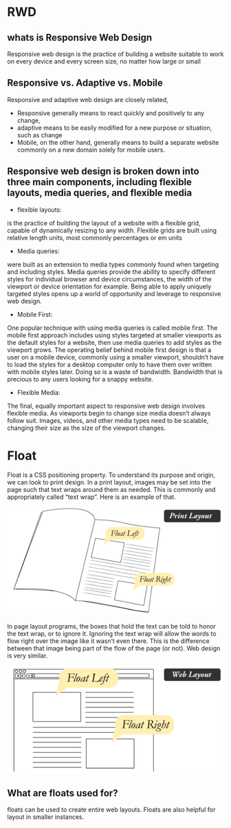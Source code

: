 # RWD 
## whats is Responsive Web Design

Responsive web design is the practice of building a website suitable to work on every device and every screen size, no matter how large or small

## Responsive vs. Adaptive vs. Mobile

Responsive and adaptive web design are closely related,
- Responsive generally means to react quickly and positively to any change,
- adaptive means to be easily modified for a new purpose or situation, such as change
- Mobile, on the other hand, generally means to build a separate website commonly on a new domain solely for mobile users.

## Responsive web design is broken down into three main components, including flexible layouts, media queries, and flexible media

- flexible layouts: 

is the practice of building the layout of a website with a flexible grid, capable of dynamically resizing to any width. Flexible grids are built using relative length units, most commonly percentages or em units

- Media queries:

 were built as an extension to media types commonly found when targeting and including styles. Media queries provide the ability to specify different styles for individual browser and device circumstances, the width of the viewport or device orientation for example. Being able to apply uniquely targeted styles opens up a world of opportunity and leverage to responsive web design.

- Mobile First:

One popular technique with using media queries is called mobile first. The mobile first approach includes using styles targeted at smaller viewports as the default styles for a website, then use media queries to add styles as the viewport grows.
The operating belief behind mobile first design is that a user on a mobile device, commonly using a smaller viewport, shouldn’t have to load the styles for a desktop computer only to have them over written with mobile styles later. Doing so is a waste of bandwidth. Bandwidth that is precious to any users looking for a snappy website.

- Flexible Media:

The final, equally important aspect to responsive web design involves flexible media. As viewports begin to change size media doesn’t always follow suit. Images, videos, and other media types need to be scalable, changing their size as the size of the viewport changes.

# Float

Float is a CSS positioning property. To understand its purpose and origin, we can look to print design. In a print layout, images may be set into the page such that text wraps around them as needed. This is commonly and appropriately called “text wrap”. Here is an example of that.

![float](img/class-01/print-layout.png)


In page layout programs, the boxes that hold the text can be told to honor the text wrap, or to ignore it. Ignoring the text wrap will allow the words to flow right over the image like it wasn’t even there. This is the difference between that image being part of the flow of the page (or not). Web design is very similar.

![float](img/class-01/web-text-wrap.png)

## What are floats used for?

floats can be used to create entire web layouts.
Floats are also helpful for layout in smaller instances.


